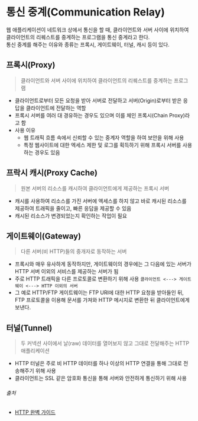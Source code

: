 # 통신 중계(Communication Relay)

웹 애플리케이션이 네트워크 상에서 통신을 할 때, 클라이언트와 서버 사이에 위치하여 클라이언트의 리퀘스트를 중계하는 프로그램을 통신 중계라고 한다.  
통신 중계를 해주는 이유와 종류는 프록시, 게이트웨이, 터널, 캐시 등이 있다.

## 프록시(Proxy)

> 클라이언트와 서버 사이에 위치하여 클라이언트의 리퀘스트를 중계하는 프로그램

- 클라이언트로부터 모든 요청을 받아 서버로 전달하고 서버(Origin)로부터 받은 응답을 클라이언트에 전달하는 역할
- 프록시 서버를 여러 대 경유하는 경우도 있으며 이를 체인 프록시(Chain Proxy)라고 함
- 사용 이유
    - 웹 트래픽 흐름 속에서 신뢰할 수 있는 중계자 역할을 하여 보안을 위해 사용
    - 특정 웹사이트에 대한 엑세스 제한 및 로그를 획득하기 위해 프록시 서버를 사용하는 경우도 있음

## 프락시 캐시(Proxy Cache)

> 원본 서버의 리소스를 캐시하여 클라이언트에게 제공하는 프록시 서버

- 캐시를 사용하여 리소스를 가진 서버에 엑세스를 하지 않고 바로 캐시된 리소스를 제공하여 트래픽을 줄이고, 빠른 응답을 제공할 수 있음
- 캐시된 리소스가 변경되었는지 확인하는 작업이 필요

## 게이트웨이(Gateway)

> 다른 서버(비 HTTP)들의 중개자로 동작하는 서버

- 프록시와 매우 유사하게 동작하지만, 게이트웨이의 경우에는 그 다음에 있는 서버가 HTTP 서버 이외의 서비스를 제공하는 서버가 됨
- 주로 HTTP 트래픽을 다른 프로토콜로 변환하기 위해 사용
  `클라이언트 <---> 게이트웨이 <---> HTTP 이외의 서버`
- 그 예로 HTTP/FTP 게이트웨이는 FTP URI에 대한 HTTP 요청을 받아들인 뒤, FTP 프로토콜을 이용해 문서를 가져와 HTTP 메시지로 변환한 뒤 클라이언트에게 보낸다.

## 터널(Tunnel)

> 두 커넥션 사이에서 날(raw) 데이터를 열어보지 않고 그대로 전달해주는 HTTP 애플리케이션

- HTTP 터널은 주로 비 HTTP 데이터를 하나 이상의 HTTP 연결을 통해 그대로 전송해주기 위해 사용
- 클라이언트는 SSL 같은 암호화 통신을 통해 서버와 안전하게 통신하기 위해 사용

###### 출처

- [HTTP 완벽 가이드](https://www.aladin.co.kr/shop/wproduct.aspx?ItemId=294437345)

